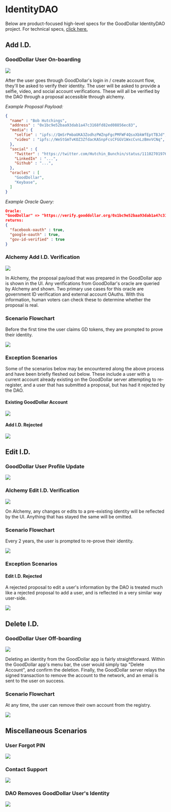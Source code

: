 # IdentityDAO 

Below are product-focused high-level specs for the GoodDollar IdentityDAO project. For technical specs, [click here.](docs/IdentityDAO-Technical-Spec-v0-3-Markdown-43382a9c-9015-486e-b4c8-177f6c7250ca.md)


## Add I.D.

### GoodDollar User On-boarding

![](./docs/img/out/GoodDollar_Wireframe_Add_Identity.png)

After the user goes through GoodDollar's login in / create account flow, they'll be asked to verify their identity. The user will be asked to provide a selfie, video, and social account verifications. These will all be verified by the DAO through a proposal accessible through alchemy.

*Example Proposal Payload:*
```json
{
  "name" : "Bob Hutchings",
  "address" : "0x1bc9e52baa93dab1a47c3168fd82ed08856ec83", 
  "media": {
    "selfie" : "ipfs://QmSrPmbaUKA3ZodhzPWZnpFgcPMFWF4QsxXbkWfEptTBJd",
    "video" : "ipfs://WeStGmTvKOZ3ZfdacKASnpFcsCFGGV1WxcCvnLzBmvVCNq",
  },
  "social" : {
    "Twitter" : "https://twitter.com/Hutchin_Bunchin/status/1110270197665951744",
    "LinkedIn" : "...",
    "Github" : "...",
  },
  "oracles" : [
    "GoodDollar",
    "Keybase",
  ]
}
```

*Example Oracle Query:*
```json
Oracle:
"GoodDollar" => "https://verify.gooddollar.org/0x1bc9e52baa93dab1a47c3168fd82ed08856ec83"
returns:
{
  "facebook-oauth" : true,
  "google-oauth" : true,
  "gov-id-verified" : true
}
```

### Alchemy Add I.D. Verification

![](./docs/img/out/Alchemy-Add-Identity.png)

In Alchemy, the proposal payload that was prepared in the GoodDollar app is shown in the UI. Any verifications from GoodDollar's oracle are queried by Alchemy and shown. Two primary use cases for this oracle are government ID verification and external account OAuths. With this information, human voters can check these to determine whether the proposal is real. 

### Scenario Flowchart

Before the first time the user claims GD tokens, they are prompted to prove their identity.

![](./docs/img/out/Scenario_Flow_Onboarding_Add_Identity.png)

### Exception Scenarios

Some of the scenarios below may be encountered along the above process and have been briefly fleshed out below. These include a user with a current account already existing on the GoodDollar server attempting to re-register, and a user that has submitted a proposal, but has had it rejected by the DAO.

#### Existing GoodDollar Account

![](./docs/img/out/Scenario_Flow_Exception_Existing_User_Attempting_to_Register.png)

#### Add I.D. Rejected

![](./docs/img/out/Scenario_Flow_Exception_User_with_Rejected_Add_Proposal.png)


## Edit I.D.

### GoodDollar User Profile Update

![](./docs/img/out/GoodDollar_Wireframe_Update_Identity.png)

### Alchemy Edit I.D. Verification

![](./docs/img/out/Alchemy-Edit-Identity.png)

On Alchemy, any changes or edits to a pre-existing identity will be reflected by the UI. Anything that has stayed the same will be omitted.

### Scenario Flowchart

Every 2 years, the user is prompted to re-prove their identity.

![](./docs/img/out/Scenario_Flow_Updating_Edit_Identity.png)

### Exception Scenarios

#### Edit I.D. Rejected

A rejected proposal to edit a user's information by the DAO is treated much like a rejected proposal to add a user, and is reflected in a very similar way user-side.

![](./docs/img/out/Scenario_Flow_Exception_User_with_Rejected_Edit_Proposal.png)

## Delete I.D.

### GoodDollar User Off-boarding

![](./docs/img/out/GoodDollar_Wireframe_Delete_Identity.png)

Deleting an identity from the GoodDollar app is fairly straightforward. Within the GoodDollar app's menu bar, the user would simply tap "Delete Account", and confirm the deletion. Finally, the GoodDollar server relays the signed transaction to remove the account to the network, and an email is sent to the user on success.

### Scenario Flowchart

At any time, the user can remove their own account from the registry.

![](./docs/img/out/Scenario_Flow_Offboarding_Delete_Identity.png)

## Miscellaneous Scenarios

### User Forgot PIN

![](./docs/img/out/Scenario_Flow_Exception_User_Forgot_PIN.png)

### Contact Support

![](./docs/img/out/Scenario_Flow_Contact_Support.png)

### DAO Removes GoodDollar User's Identity

![](./docs/img/out/Scenario_Flow_Exception_DAO_Removes_User.png)
